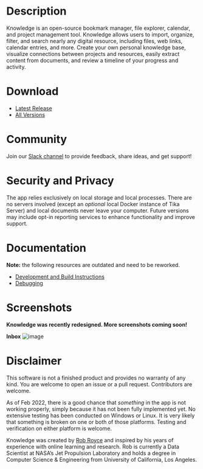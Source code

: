 # Description
Knowledge is an open-source bookmark manager, file explorer, calendar, and project management tool. Knowledge allows users to import, organize, filter, and search nearly any digital resource, including files, web links, calendar entries, and more. Create your own personal knowledge base, visualize connections between projects and resources, easily extract content from documents, and review a timeline of your progress and activity.

# Download
- [Latest Release](https://github.com/KnowledgeCanvas/knowledge-canvas/releases/latest)
- [All Versions](https://github.com/KnowledgeCanvas/knowledge-canvas/releases)

# Community
Join our [Slack channel](https://join.slack.com/t/knowledgecanvas/shared_invite/zt-14df0e92b-fFXxyYwnaiQrVYOeBkR0mQ) to provide feedback, share ideas, and get support!

# Security and Privacy
The app relies exclusively on local storage and local processes. There are no servers involved (except an _optional_ local Docker instance of Tika Server) and local documents never leave your computer. Future versions may include opt-in reporting services to enhance functionality and improve support.

# Documentation

**Note:** the following resources are outdated and need to be reworked.
- [Development and Build Instructions](https://github.com/KnowledgeCanvas/knowledge-canvas/wiki/Development)
- [Debugging](https://github.com/KnowledgeCanvas/knowledge-canvas/wiki/Debugging)

# Screenshots
**Knowledge was recently redesigned. More screenshots coming soon!**

**Inbox**
![image](https://user-images.githubusercontent.com/19367848/176006140-fc998ff7-a279-484c-b4d3-f320b41809f2.png)

# Disclaimer
This software is not a finished product and provides no warranty of any kind. You are welcome to open an issue or a pull request. Contributors are welcome.

As of Feb 2022, there is a good chance that _something_ in the app is not working properly, simply because it has not been fully implemented yet. No extensive testing has been conducted on Windows or Linux. It is very likely that something is broken on one or both of those platforms. Testing and verification on either platform is welcome.

Knowledge was created by [Rob Royce](https://github.com/RobRoyce) and inspired by his years of experience with online learning and research. Rob is currently a Data Scientist at NASA’s Jet Propulsion Laboratory and holds a degree in Computer Science & Engineering from University of California, Los Angeles.
